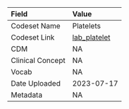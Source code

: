 |Field            |Value        |
|:----------------|:------------|
|Codeset Name     |Platelets    |
|Codeset Link     |[lab_platelet](https://github.com/PEDSnet/Variable-Dictionary/blob/main/lab_meas/lab_platelet.csv)|
|CDM              |NA           |
|Clinical Concept |NA           |
|Vocab            |NA           |
|Date Uploaded    |2023-07-17   |
|Metadata         |NA           |
